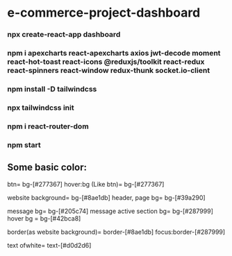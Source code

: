 # e-commerce-project-dashboard

### npx create-react-app dashboard
### npm i apexcharts react-apexcharts axios jwt-decode moment react-hot-toast react-icons @reduxjs/toolkit react-redux react-spinners react-window redux-thunk socket.io-client
### npm install -D tailwindcss
### npx tailwindcss init
### npm i react-router-dom
### npm start


## Some basic color:
btn= bg-[#277367]
hover:bg (Like btn)= bg-[#277367]

website background= bg-[#8ae1db]
header, page bg= bg-[#39a290]

message bg= bg-[#205c74]
message active section bg= bg-[#287999]
hover bg = bg-[#42bca8]

border(as website background)= border-[#8ae1db]
focus:border-[#287999]

text ofwhite= text-[#d0d2d6]

